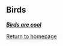 ## Birds

***[Birds are cool](https://en.wikipedia.org/wiki/Bird)***
 
 
 
 
 
 
 
 
 
 
 
 
[Return to homepage](README.md)
